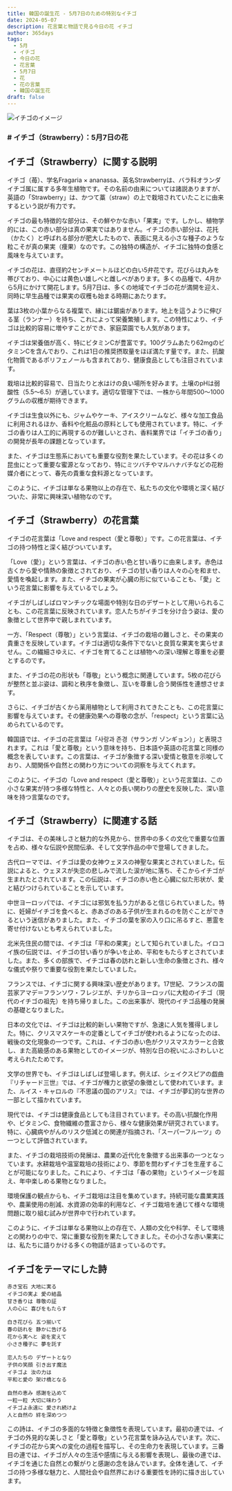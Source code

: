 ```yaml
---
title: 韓国の誕生花 - 5月7日のための特別なイチゴ
date: 2024-05-07
description: 花言葉と物語で見る今日の花 イチゴ
author: 365days
tags:
  - 5月
  - イチゴ
  - 今日の花
  - 花言葉
  - 5月7日
  - 花
  - 花の言葉
  - 韓国の誕生花
draft: false
---
```




![イチゴのイメージ](https://cdn.pixabay.com/photo/2023/05/21/10/03/flower-8008187_1280.jpg#center#center)


### # イチゴ（Strawberry）：5月7日の花

## イチゴ（Strawberry）に関する説明

イチゴ（苺）、学名Fragaria × ananassa、英名Strawberryは、バラ科オランダイチゴ属に属する多年生植物です。その名前の由来については諸説ありますが、英語の「Strawberry」は、かつて藁（straw）の上で栽培されていたことに由来するという説が有力です。

イチゴの最も特徴的な部分は、その鮮やかな赤い「果実」です。しかし、植物学的には、この赤い部分は真の果実ではありません。イチゴの赤い部分は、花托（かたく）と呼ばれる部分が肥大したもので、表面に見える小さな種子のような粒こそが真の果実（痩果）なのです。この独特の構造が、イチゴに独特の食感と風味を与えています。

イチゴの花は、直径約2センチメートルほどの白い5弁花です。花びらは丸みを帯びており、中心には黄色い雄しべと雌しべがあります。多くの品種で、4月から5月にかけて開花します。5月7日は、多くの地域でイチゴの花が満開を迎え、同時に早生品種では果実の収穫も始まる時期にあたります。

葉は3枚の小葉からなる複葉で、縁には鋸歯があります。地上を這うように伸びる茎（ランナー）を持ち、これによって栄養繁殖します。この特性により、イチゴは比較的容易に増やすことができ、家庭菜園でも人気があります。

イチゴは栄養価が高く、特にビタミンCが豊富です。100グラムあたり62mgのビタミンCを含んでおり、これは1日の推奨摂取量をほぼ満たす量です。また、抗酸化物質であるポリフェノールも含まれており、健康食品としても注目されています。

栽培は比較的容易で、日当たりと水はけの良い場所を好みます。土壌のpHは弱酸性（5.5〜6.5）が適しています。適切な管理下では、一株から年間500〜1000グラムの収穫が期待できます。

イチゴは生食以外にも、ジャムやケーキ、アイスクリームなど、様々な加工食品に利用されるほか、香料や化粧品の原料としても使用されています。特に、イチゴの香りは人工的に再現するのが難しいとされ、香料業界では「イチゴの香り」の開発が長年の課題となっています。

また、イチゴは生態系においても重要な役割を果たしています。その花は多くの昆虫にとって重要な蜜源となっており、特にミツバチやマルハナバチなどの花粉媒介者にとって、春先の貴重な食料源となっています。

このように、イチゴは単なる果物以上の存在で、私たちの文化や環境と深く結びついた、非常に興味深い植物なのです。

## イチゴ（Strawberry）の花言葉

イチゴの花言葉は「Love and respect（愛と尊敬）」です。この花言葉は、イチゴの持つ特性と深く結びついています。

「Love（愛）」という言葉は、イチゴの赤い色と甘い香りに由来します。赤色は古くから愛や情熱の象徴とされており、イチゴの甘い香りは人々の心を和ませ、愛情を喚起します。また、イチゴの果実が心臓の形に似ていることも、「愛」という花言葉に影響を与えているでしょう。

イチゴがしばしばロマンチックな場面や特別な日のデザートとして用いられることも、この花言葉に反映されています。恋人たちがイチゴを分け合う姿は、愛の象徴として世界中で親しまれています。

一方、「Respect（尊敬）」という言葉は、イチゴの栽培の難しさと、その果実の貴重さを反映しています。イチゴは適切な条件下でないと良質な果実を実らせません。この繊細さゆえに、イチゴを育てることは植物への深い理解と尊重を必要とするのです。

また、イチゴの花の形状も「尊敬」という概念に関連しています。5枚の花びらが整然と並ぶ姿は、調和と秩序を象徴し、互いを尊重し合う関係性を連想させます。

さらに、イチゴが古くから薬用植物として利用されてきたことも、この花言葉に影響を与えています。その健康効果への尊敬の念が、「respect」という言葉に込められているのです。

韓国語では、イチゴの花言葉は「사랑과 존경（サランガ ゾンギョン）」と表現されます。これは「愛と尊敬」という意味を持ち、日本語や英語の花言葉と同様の概念を表しています。この言葉は、イチゴが象徴する深い愛情と敬意を示唆しており、人間関係や自然との関わり方についての洞察を与えてくれます。

このように、イチゴの「Love and respect（愛と尊敬）」という花言葉は、この小さな果実が持つ多様な特性と、人々との長い関わりの歴史を反映した、深い意味を持つ言葉なのです。

## イチゴ（Strawberry）に関連する話

イチゴは、その美味しさと魅力的な外見から、世界中の多くの文化で重要な位置を占め、様々な伝説や民間伝承、そして文学作品の中で登場してきました。

古代ローマでは、イチゴは愛の女神ウェヌスの神聖な果実とされていました。伝説によると、ウェヌスが失恋の悲しみで流した涙が地に落ち、そこからイチゴが生まれたとされています。この伝説は、イチゴの赤い色と心臓に似た形状が、愛と結びつけられていることを示しています。

中世ヨーロッパでは、イチゴには邪気を払う力があると信じられていました。特に、妊婦がイチゴを食べると、赤あざのある子供が生まれるのを防ぐことができるという迷信がありました。また、イチゴの葉を家の入り口に吊るすと、悪霊を寄せ付けないとも考えられていました。

北米先住民の間では、イチゴは「平和の果実」として知られていました。イロコイ族の伝説では、イチゴの甘い香りが争いを止め、平和をもたらすとされていました。また、多くの部族で、イチゴは春の訪れと新しい生命の象徴とされ、様々な儀式や祭りで重要な役割を果たしていました。

フランスでは、イチゴに関する興味深い歴史があります。17世紀、フランスの園芸家アマデ＝フランソワ・フレジエが、チリからヨーロッパに大粒のイチゴ（現代のイチゴの祖先）を持ち帰りました。この出来事が、現代のイチゴ品種の発展の基礎となりました。

日本の文化では、イチゴは比較的新しい果物ですが、急速に人気を獲得しました。特に、クリスマスケーキの定番としてイチゴが使われるようになったのは、戦後の文化現象の一つです。これは、イチゴの赤い色がクリスマスカラーと合致し、また高級感のある果物としてのイメージが、特別な日の祝いにふさわしいと考えられたためです。

文学の世界でも、イチゴはしばしば登場します。例えば、シェイクスピアの戯曲『リチャード三世』では、イチゴが権力と欲望の象徴として使われています。また、ルイス・キャロルの『不思議の国のアリス』では、イチゴが夢幻的な世界の一部として描かれています。

現代では、イチゴは健康食品としても注目されています。その高い抗酸化作用や、ビタミンC、食物繊維の豊富さから、様々な健康効果が研究されています。特に、心臓病やがんのリスク低減との関連が指摘され、「スーパーフルーツ」の一つとして評価されています。

また、イチゴの栽培技術の発展は、農業の近代化を象徴する出来事の一つとなっています。水耕栽培や温室栽培の技術により、季節を問わずイチゴを生産することが可能になりました。これにより、イチゴは「春の果物」というイメージを超え、年中楽しめる果物となりました。

環境保護の観点からも、イチゴ栽培は注目を集めています。持続可能な農業実践や、農薬使用の削減、水資源の効率的利用など、イチゴ栽培を通じて様々な環境問題に取り組む試みが世界中で行われています。

このように、イチゴは単なる果物以上の存在で、人類の文化や科学、そして環境との関わりの中で、常に重要な役割を果たしてきました。その小さな赤い果実には、私たちに語りかける多くの物語が詰まっているのです。

## イチゴをテーマにした詩

    赤き宝石 大地に実る
    イチゴの実よ 愛の結晶
    甘き香りは 尊敬の証
    人の心に 喜びをもたらす

    白き花びら 五つ揃いて
    春の訪れを 静かに告げる
    花から実へと 姿を変えて
    小さき種子に 夢を託す

    恋人たちの デザートとなり
    子供の笑顔 引き出す魔法
    イチゴよ 汝の力は
    平和と愛の 架け橋となる

    自然の恵み 感謝を込めて
    一粒一粒 大切に味わう
    イチゴよ永遠に 愛され続けよ
    人と自然の 絆を深めつつ

この詩は、イチゴの多面的な特徴と象徴性を表現しています。最初の連では、イチゴの外見的な美しさと「愛と尊敬」という花言葉を詠み込んでいます。次に、イチゴの花から実への変化の過程を描写し、その生命力を表現しています。三番目の連では、イチゴが人々の生活や感情に与える影響を表現し、最後の連では、イチゴを通じた自然との繋がりと感謝の念を詠んでいます。全体を通して、イチゴの持つ多様な魅力と、人間社会や自然界における重要性を詩的に描き出しています。

